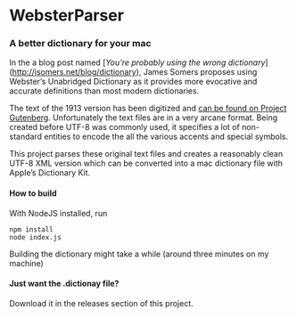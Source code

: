 WebsterParser
=============

### A better dictionary for your mac

In the a blog post named [_You’re probably using the wrong dictionary_]
(http://jsomers.net/blog/dictionary), James Somers proposes using Webster’s Unabridged Dictionary as it provides more evocative and accurate definitions than most modern dictionaries.

The text of the 1913 version has been digitized and [can be found on Project Gutenberg](ftp://ibiblio.org/pub/docs/books/gutenberg/etext96/). Unfortunately the text files are in a very arcane format. Being created before UTF-8 was commonly used, it specifies a lot of non-standard entities to encode the all the various accents and special symbols.

This project parses these original text files and creates a reasonably clean UTF-8 XML version which can be converted into a mac dictionary file with Apple’s Dictionary Kit.

#### How to build

With NodeJS installed, run 
````
npm install
node index.js

````
Building the dictionary might take a while (around three minutes on my machine)


#### Just want the .dictionay file?
Download it in the releases section of this project.
